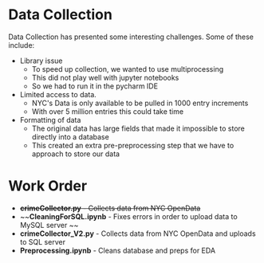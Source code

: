 # Data Collection
Data Collection has presented some interesting challenges. Some of these include:
- Library issue
  - To speed up collection, we wanted to use multiprocessing
  - This did not play well with jupyter notebooks
  - So we had to run it in the pycharm IDE
- Limited access to data.
  - NYC's Data is only available to be pulled in 1000 entry increments
  - With over 5 million entries this could take time
- Formatting of data
  - The original data has large fields that made it impossible to store directly into a database
  - This created an extra pre-preprocessing step that we have to approach to store our data

# Work Order
- ~~**crimeCollector.py** - Collects data from NYC OpenData~~
- ~~**CleaningForSQL.ipynb** - Fixes errors in order to upload data to MySQL server ~~
- **crimeCollector_V2.py** - Collects data from NYC OpenData and uploads to SQL server
- **Preprocessing.ipynb** - Cleans database and preps for EDA
